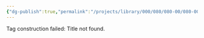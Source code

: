 ```yaml
---
{"dg-publish":true,"permalink":"/projects/library/000/080/080-00/080-00/","noteIcon":"0","created":"2024-02-23T18:11:28.870+09:00","updated":"2024-02-25T02:06:35.645+09:00"}
---
```


Tag construction failed: Title not found.

